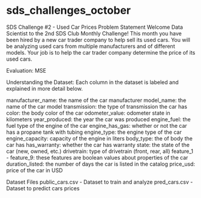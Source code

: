 # sds_challenges_october

SDS Challenge #2 - Used Car Prices
Problem Statement
Welcome Data Scientist to the 2nd SDS Club Monthly Challenge! This month you have been hired by a new car trader company to help sell its used cars. You will be analyzing used cars from multiple manufacturers and of different models. Your job is to help the car trader company determine the price of its used cars.

Evaluation: MSE

Understanding the Dataset:
Each column in the dataset is labeled and explained in more detail below.

manufacturer_name: the name of the car manufacturer
model_name: the name of the car model
transmission: the type of transmission the car has
color: the body color of the car
odometer_value: odometer state in kilometers
year_produced: the year the car was produced
engine_fuel: the fuel type of the engine of the car
engine_has_gas: whether or not the car has a propane tank with tubing
engine_type: the engine type of the car
engine_capacity: capacity of the engine in liters
body_type: the of body the car has
has_warranty: whether the car has warranty
state: the state of the car (new, owned, etc.)
drivetrain: type of drivetrain (front, rear, all)
feature_1 - feature_9: these features are boolean values about properties of the car
duration_listed: the number of days the car is listed in the catalog
price_usd: price of the car in USD

Dataset Files
public_cars.csv - Dataset to train and analyze
pred_cars.csv - Dataset to predict cars prices